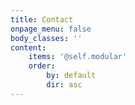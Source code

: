 ```yaml
---
title: Contact
onpage_menu: false
body_classes: ''
content:
    items: '@self.modular'
    order:
        by: default
        dir: asc
---
```

